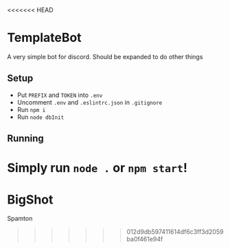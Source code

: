 <<<<<<< HEAD
# TemplateBot

A very simple bot for discord. Should be expanded to do other things

## Setup
- Put `PREFIX` and `TOKEN` into `.env`
- Uncomment `.env` and `.eslintrc.json` in `.gitignore`
- Run `npm i`
- Run `node dbInit`

## Running
Simply run `node .` or `npm start`!
=======
# BigShot
Spamton
>>>>>>> 012d9db597411614df6c3ff3d2059ba0f461e94f
